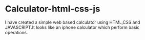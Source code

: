 # Calculator-html-css-js

I have created a simple web based calculator using HTML,CSS and JAVASCRIPT.It looks like an iphone calculator which perform basic operations.
